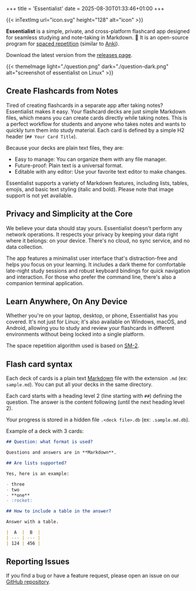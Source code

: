 +++
title = 'Essentialist'
date = 2025-08-30T01:33:46+01:00
+++

{{< inTextImg url="icon.svg" height="128" alt="icon" >}}

**Essentialist** is a simple, private, and cross-platform flashcard app designed for seamless studying and note-taking in Markdown. 🧠 It is an open-source program for [spaced repetition][1] (similar to [Anki](https://apps.ankiweb.net/)).

Download the latest version from the [releases page](https://github.com/essentialist-app/essentialist/releases/latest).

{{< themeImage light="./question.png" dark="./question-dark.png" alt="screenshot of essentialist on Linux" >}}

## Create Flashcards from Notes

Tired of creating flashcards in a separate app after taking notes? Essentialist makes it easy. Your flashcard decks are just simple Markdown files, which means you can create cards directly while taking notes. This is a perfect workflow for students and anyone who takes notes and wants to quickly turn them into study material. Each card is defined by a simple H2 header (`## Your Card Title`).

Because your decks are plain text files, they are:

- Easy to manage: You can organize them with any file manager.
- Future-proof: Plain text is a universal format.
- Editable with any editor: Use your favorite text editor to make changes.

Essentialist supports a variety of Markdown features, including lists, tables, emojis, and basic text styling (italic and bold). Please note that image support is not yet available.

## Privacy and Simplicity at the Core

We believe your data should stay yours. Essentialist doesn't perform any network operations. It respects your privacy by keeping your data right where it belongs: on your device. There's no cloud, no sync service, and no data collection.

The app features a minimalist user interface that's distraction-free and helps you focus on your learning. It includes a dark theme for comfortable late-night study sessions and robust keyboard bindings for quick navigation and interaction. For those who prefer the command line, there's also a companion terminal application.

## Learn Anywhere, On Any Device

Whether you're on your laptop, desktop, or phone, Essentialist has you covered. It's not just for Linux; it's also available on Windows, macOS, and Android, allowing you to study and review your flashcards in different environments without being locked into a single platform.

The space repetition algorithm used is based on [SM-2][3].

## Flash card syntax

Each deck of cards is a plain text [Markdown][2] file with the extension `.md` (ex: `sample.md`). You can put all your decks in the same directory.

Each card starts with a heading level 2 (line starting with `##`) defining the question. The answer is the content following (until the next heading level 2).

Your progress is stored in a hidden file `.<deck file>.db` (ex: `.sample.md.db`).

Example of a deck with 3 cards:

```markdown
## Question: what format is used?

Questions and answers are in **Markdown**.

## Are lists supported?

Yes, here is an example:

- three
- two
- **one**
- :rocket:

## How to include a table in the answer?

Answer with a table.

|  A  |  B  |
| --- | --- |
| 124 | 456 |
```

## Reporting Issues

If you find a bug or have a feature request, please open an issue on our [GitHub repository](https://github.com/essentialist-app/essentialist/issues).


[1]: https://en.wikipedia.org/wiki/Spaced_repetition
[2]: https://en.wikipedia.org/wiki/Markdown
[3]: https://en.wikipedia.org/wiki/SuperMemo#Description_of_SM-2_algorithm
